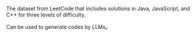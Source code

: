 The dataset from LeetCode that includes solutions in Java, JavaScript, and C++ for three levels of difficulty.

Can be used to generate codes by LLMs。
